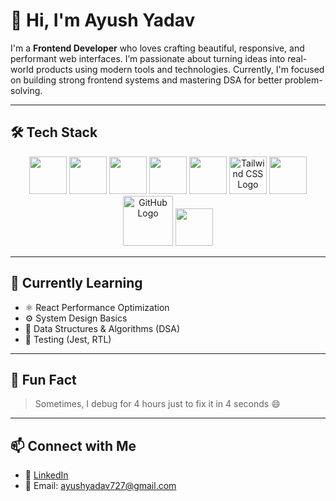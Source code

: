 
# 👋 Hi, I'm Ayush Yadav

I'm a **Frontend Developer** who loves crafting beautiful, responsive, and performant web interfaces. I’m passionate about turning ideas into real-world products using modern tools and technologies. Currently, I'm focused on building strong frontend systems and mastering DSA for better problem-solving.

---

## 🛠️  Tech Stack

<p align="center" size=100>
  <img src="https://cdn.jsdelivr.net/gh/devicons/devicon/icons/html5/html5-original.svg" height="60" />
  <img src="https://cdn.jsdelivr.net/gh/devicons/devicon/icons/css3/css3-original.svg" height="60" />
  <img src="https://cdn.jsdelivr.net/gh/devicons/devicon/icons/javascript/javascript-original.svg" height="60" />
  <img src="https://cdn.jsdelivr.net/gh/devicons/devicon/icons/typescript/typescript-original.svg" height="60" />
  <img src="https://cdn.jsdelivr.net/gh/devicons/devicon/icons/react/react-original.svg" height="60" />
  <img src="https://www.vectorlogo.zone/logos/tailwindcss/tailwindcss-icon.svg" height="60" alt="Tailwind CSS Logo" />



  <img src="https://cdn.jsdelivr.net/gh/devicons/devicon/icons/git/git-original.svg" height="60" />
  

<img src="https://img.shields.io/badge/GitHub-181717?style=flat-square&logo=github" height="80" alt="GitHub Logo" />

  <img src="https://cdn.jsdelivr.net/gh/devicons/devicon/icons/vscode/vscode-original.svg" height="60" />
</p>

---





## 🧠 Currently Learning

- ⚛️ React Performance Optimization
- ⚙️ System Design Basics
- 🧮 Data Structures & Algorithms (DSA)
- 🧪 Testing (Jest, RTL)

---

## 💬 Fun Fact

> Sometimes, I debug for 4 hours just to fix it in 4 seconds 😄

---

## 📫 Connect with Me

- 🔗 [LinkedIn](https://www.linkedin.com/in/ayush-yadav-5b95681a2)
- 📧 Email: ayushyadav727@gmail.com

